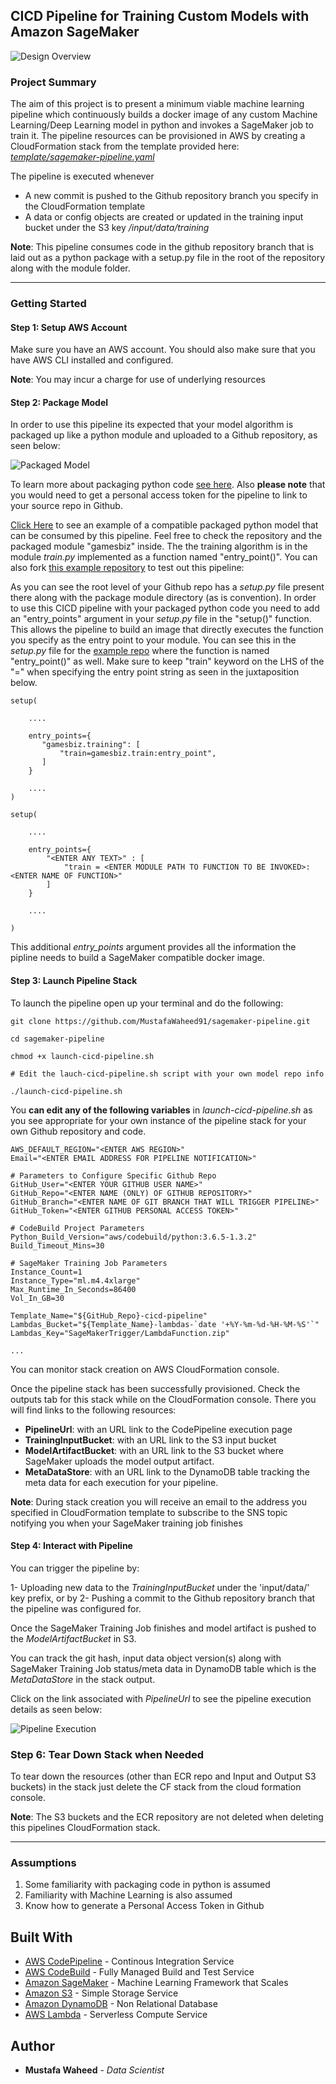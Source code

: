 ## CICD Pipeline for Training Custom Models with Amazon SageMaker

![Design Overview](./images/sagemaker-pipeline.png)

### Project Summary

The aim of this project is to present a minimum viable machine learning pipeline which continuously builds a docker image of any custom Machine Learning/Deep Learning model in python and invokes a SageMaker job to train it.
The pipeline resources can be provisioned in AWS by creating a CloudFormation stack from the template provided here: [*template/sagemaker-pipeline.yaml*](https://github.com/MustafaWaheed91/sagemaker-pipeline/blob/master/template/sagemaker-pipeline.yaml)

The pipeline is executed whenever
* A new commit is pushed to the Github repository branch you specify in the CloudFormation template
* A data or config objects are created or updated in the training input bucket under the S3 key */input/data/training*

**Note**: This pipeline consumes code in the github repository branch that is laid out as a python package with a setup.py file in the root of the repository along with the module folder.

----

### Getting Started

#### Step 1: Setup AWS Account

Make sure you have an AWS account. You should also make sure that you have AWS CLI installed and configured.

**Note**: You may incur a charge for use of underlying resources

#### Step 2: Package Model

In order to use this pipeline its expected that your model algorithm is packaged up like a python module and uploaded to a Github repository, as seen below:

![Packaged Model](./images/github-repo.png)

To learn more about packaging python code [see here](https://python-packaging.readthedocs.io/en/latest/). Also **please note** that you would need to get a personal access token for the pipeline to link to your source repo in Github.

[Click Here](https://github.com/MustafaWaheed91/tf-gamesbiz) to see an example of a compatible packaged python model that can be consumed by this pipeline.
Feel free to check the repository and the packaged module "gamesbiz" inside. The the training algorithm is in the module *train.py* implemented as a function named "entry_point()".
You can also fork [this example repository](https://github.com/MustafaWaheed91/tf-gamesbiz) to test out this pipeline:

As you can see the root level of your Github repo has a *setup.py* file present there along with the package module directory (as is convention).
In order to use this CICD pipeline with your packaged python code you need to add an "entry_points" argument in your *setup.py* file in the "setup()" function.
This allows the pipeline to build an image that directly executes the function you specify as the entry point to your module. You can see this in the *setup.py* file for the [example repo](https://github.com/MustafaWaheed91/tf-gamesbiz) where the function is named "entry_point()" as well.
Make sure to keep "train" keyword on the LHS of the "=" when specifying the entry point string as seen in the juxtaposition below.

```
setup(

    ....

    entry_points={
       "gamesbiz.training": [
           "train=gamesbiz.train:entry_point",
       ]
    }

    ....
)

```

```
setup(

    ....

    entry_points={
        "<ENTER ANY TEXT>" : [
            "train = <ENTER MODULE PATH TO FUNCTION TO BE INVOKED>:<ENTER NAME OF FUNCTION>"
        ]
    }

    ....

)

```

This additional *entry_points* argument provides all the information the pipline needs to build a SageMaker compatible docker image.


#### Step 3: Launch Pipeline Stack

To launch the pipeline open up your terminal and do the following:

```
git clone https://github.com/MustafaWaheed91/sagemaker-pipeline.git

cd sagemaker-pipeline

chmod +x launch-cicd-pipeline.sh

# Edit the lauch-cicd-pipeline.sh script with your own model repo info

./launch-cicd-pipeline.sh

```
You **can edit any of the following variables** in *launch-cicd-pipeline.sh* as you see appropriate for your own instance of the pipeline stack for your own Github repository and code.

```
AWS_DEFAULT_REGION="<ENTER AWS REGION>"
Email="<ENTER EMAIL ADDRESS FOR PIPELINE NOTIFICATION>"

# Parameters to Configure Specific Github Repo
GitHub_User="<ENTER YOUR GITHUB USER NAME>"
GitHub_Repo="<ENTER NAME (ONLY) OF GITHUB REPOSITORY>"
GitHub_Branch="<ENTER NAME OF GIT BRANCH THAT WILL TRIGGER PIPELINE>"
GitHub_Token="<ENTER GITHUB PERSONAL ACCESS TOKEN>"

# CodeBuild Project Parameters
Python_Build_Version="aws/codebuild/python:3.6.5-1.3.2"
Build_Timeout_Mins=30

# SageMaker Training Job Parameters
Instance_Count=1
Instance_Type="ml.m4.4xlarge"
Max_Runtime_In_Seconds=86400
Vol_In_GB=30

Template_Name="${GitHub_Repo}-cicd-pipeline"
Lambdas_Bucket="${Template_Name}-lambdas-`date '+%Y-%m-%d-%H-%M-%S'`"
Lambdas_Key="SageMakerTrigger/LambdaFunction.zip"

...

```

You can monitor stack creation on AWS CloudFormation console.

Once the pipeline stack has been successfully provisioned. Check the outputs tab for this stack while on the CloudFormation console.
There you will find links to the following resources:

* **PipelineUrl**: with an URL link to the CodePipeline execution page
* **TrainingInputBucket**: with an URL link to the S3 input bucket
* **ModelArtifactBucket**: with an URL link to the S3 bucket where SageMaker uploads the model output artifact.
* **MetaDataStore**: with an URL link to the DynamoDB table tracking the meta data for each execution for your pipeline.

**Note**: During stack creation you will receive an email to the address you specified in CloudFormation template to subscribe to the SNS topic notifying you when your SageMaker training job finishes

#### Step 4: Interact with Pipeline

You can trigger the pipeline by:

1- Uploading new data to the *TrainingInputBucket* under the 'input/data/' key prefix, or by
2- Pushing a commit to the Github repository branch that the pipeline was configured for.

Once the SageMaker Training Job finishes and model artifact is pushed to the *ModelArtifactBucket* in S3.

You can track the git hash, input data object version(s) along with SageMaker Training Job status/meta data in DynamoDB table
which is the *MetaDataStore* in the stack output.

Click on the link associated with *PipelineUrl* to see the pipeline execution details as seen below:

![Pipeline Execution](./images/pipeline-exec.png)


### Step 6: Tear Down Stack when Needed

To tear down the resources (other than ECR repo and Input and Output S3 buckets) in the stack just delete the CF stack from the cloud formation console.

**Note**: The S3 buckets and the ECR repository are not deleted when deleting this pipelines CloudFormation stack.

----

### Assumptions

1. Some familiarity with packaging code in python is assumed
2. Familiarity with Machine Learning is also assumed
3. Know how to generate a Personal Access Token in Github


## Built With

* [AWS CodePipeline](https://aws.amazon.com/codepipeline/) - Continous Integration Service
* [AWS CodeBuild](https://aws.amazon.com/codebuild/) - Fully Managed Build and Test Service
* [Amazon SageMaker](https://aws.amazon.com/sagemaker/) - Machine Learning Framework that Scales
* [Amazon S3](https://aws.amazon.com/s3/) - Simple Storage Service
* [Amazon DynamoDB](https://aws.amazon.com/dynamodb/) - Non Relational Database
* [AWS Lambda](https://aws.amazon.com/lambda/) - Serverless Compute Service


## Author

* **Mustafa Waheed** - *Data Scientist*
